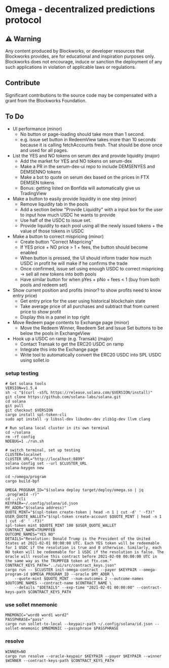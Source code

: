 # Omega - decentralized predictions protocol

## ⚠️ Warning

Any content produced by Blockworks, or developer resources that Blockworks provides, are for educational and inspiration purposes only. Blockworks does not encourage, induce or sanction the deployment of any such applications in violation of applicable laws or regulations.

## Contribute
Significant contributions to the source code may be compensated with a grant from the Blockworks Foundation.

## To Do
* UI performance (minor)
    * No button or page-loading should take more than 1 second.
    * e.g. issue set button in RedeemView takes more than 10 seconds because it is calling fetchAccounts fresh. That
      should be done once and used for all pages. 
* List the YES and NO tokens on serum dex and provide liquidity (major)
    * Add the market for YES and NO tokens on serum-dex
    * Make a PR in the serum-dex-ui repo to include DEMSENYES and DEMSENNO tokens
    * Make a bot to quote on serum dex based on the prices in FTX DEMSEN tokens
    * Bonus: getting listed on Bonfida will automatically give us TradingView
* Make a button to easily provide liquidity in one step (minor)
    * Remove liquidity tab in the pools
    * Add a section below "Provide Liquidity" with a input box for the user to input how much USDC he wants to provide
    * Use half of the USDC to issue set.
    * Provide liquidity to each pool using all the newly issued tokens + the value of those tokens in USDC
* Make a button to correct mispricing (minor)
    * Create button "Correct Mispricing"
    * If YES price + NO price > 1 + fees, the button should become enabled
    * When button is pressed, the UI should inform trader how much USDC in profit he will make if he confirms the trade
    * Once confirmed, issue set using enough USDC to correct mispricing -> sell all new tokens into both pools
    * Have similar button for when pYes + pNo + fees < 1 (buy from both pools and redeem set)
* Show current position and profits (minor? to show profits need to know entry price)
  * Get entry price for the user using historical blockchain state
  * Take average price of all purchases and subtract that from current price to show profit
  * Display this in a panel in top right
* Move Redeem page contents to Exchange page (minor)
  * Move the Redeem Winner, Reedeem Set and Issue Set buttons to be below the pools in ExchangeView
* Hook up a USDC on ramp (e.g. Transak) (major)
  * Contact Transak to get the ERC20 USDC on ramp
  * Integrate this into the Exchange page
  * Write tool to automatically convert the ERC20 USDC into SPL USDC using sollet.io

### setup testing
```
# Get solana tools
VERSION=v1.5.4
sh -c "$(curl -sSfL https://release.solana.com/$VERSION/install)"
git clone https://github.com/solana-labs/solana.git
cd solana
git pull
git checkout $VERSION
cargo install spl-token-cli
sudo apt install -y libssl-dev libudev-dev zlib1g-dev llvm clang

# Run solana local cluster in its own terminal
cd ~/solana
rm -rf config
NDEBUG=1 ./run.sh

# switch terminal, set up testing
CLUSTER=localnet
CLUSTER_URL="http://localhost:8899"
solana config set --url $CLUSTER_URL
solana-keygen new

cd ~/omega/program
cargo build-bpf

OMEGA_PROGRAM_ID="$(solana deploy target/deploy/omega.so | jq .programId -r)"
cd ../cli
KEYPAIR=~/.config/solana/id.json
MY_ADDR="$(solana address)"
QUOTE_MINT="$(spl-token create-token | head -n 1 | cut -d' ' -f3)"
USER_QUOTE_WALLET="$(spl-token create-account $QUOTE_MINT | head -n 1 | cut -d' ' -f3)"
spl-token mint $QUOTE_MINT 100 $USER_QUOTE_WALLET
CONTRACT_NAME=TRUMPFEB
OUTCOME_NAMES="YES NO"
DETAILS="Resolution: Donald Trump is the President of the United States at 2021-02-01 00:00:00 UTC. Each YES token will be redeemable for 1 USDC if the resolution is true and 0 otherwise. Similarly, each NO token will be redeemable for 1 USDC if the resolution is false. The oracle will resolve this contract before 2021-02-08 00:00:00 UTC in the same way as the TRUMPFEB token at ftx.com."
CONTRACT_KEYS_PATH="../ui/src/contract_keys.json"
cargo run -- $CLUSTER init-omega-contract --payer $KEYPAIR --omega-program-id $OMEGA_PROGRAM_ID --oracle $MY_ADDR \
    --quote-mint $QUOTE_MINT --num-outcomes 2 --outcome-names $OUTCOME_NAMES --contract-name $CONTRACT_NAME \
    --details "$DETAILS" --exp-time "2021-02-01 00:00:00" --contract-keys-path $CONTRACT_KEYS_PATH

```

### use sollet mnemonic
```
MNEMONIC="word0 word1 word2"
PASSPHRASE="pass"
cargo run sollet-to-local --keypair-path ~/.config/solana/id.json --sollet-mnemonic $MNEMONIC --passphrase $PASSPHRASE
```

### resolve
```
WINNER=NO
cargo run resolve --oracle-keypair $KEYPAIR --payer $KEYPAIR --winner $WINNER --contract-keys-path $CONTRACT_KEYS_PATH
```
